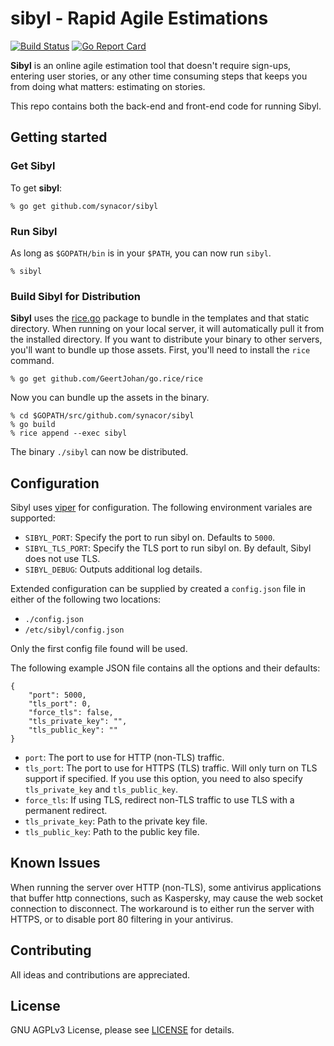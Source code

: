 # sibyl - Rapid Agile Estimations

[![Build Status](https://travis-ci.org/synacor/sibyl.svg?branch=master)](https://travis-ci.org/synacor/sibyl)
[![Go Report Card](https://goreportcard.com/badge/github.com/synacor/sibyl)](https://goreportcard.com/report/github.com/synacor/sibyl)

**Sibyl** is an online agile estimation tool that doesn't require sign-ups, entering user stories, or any other time consuming steps that keeps you from doing what matters: estimating on stories.

This repo contains both the back-end and front-end code for running Sibyl.

## Getting started

### Get Sibyl

To get **sibyl**:

```
% go get github.com/synacor/sibyl
```

### Run Sibyl

As long as `$GOPATH/bin` is in your `$PATH`, you can now run `sibyl`.

```
% sibyl
```

### Build Sibyl for Distribution

**Sibyl** uses the [rice.go](https://github.com/GeertJohan/go.rice) package to bundle in the templates and that static directory. When running on your local server, it will automatically pull it from the installed directory. If you
want to distribute your binary to other servers, you'll want to bundle up those assets. First, you'll need to install the `rice` command.

```
% go get github.com/GeertJohan/go.rice/rice
```

Now you can bundle up the assets in the binary.

```
% cd $GOPATH/src/github.com/synacor/sibyl
% go build
% rice append --exec sibyl
```

The binary `./sibyl` can now be distributed.

## Configuration

Sibyl uses [viper](https://github.com/spf13/viper) for configuration. The following environment variales are supported:

* `SIBYL_PORT`: Specify the port to run sibyl on. Defaults to `5000`.
* `SIBYL_TLS_PORT`: Specify the TLS port to run sibyl on. By default, Sibyl does not use TLS.
* `SIBYL_DEBUG`: Outputs additional log details.

Extended configuration can be supplied by created a `config.json` file in either of the following two locations:

* `./config.json`
* `/etc/sibyl/config.json`

Only the first config file found will be used.

The following example JSON file contains all the options and their defaults:

```
{
    "port": 5000,
    "tls_port": 0,
    "force_tls": false,
    "tls_private_key": "",
    "tls_public_key": ""
}
```

* `port`: The port to use for HTTP (non-TLS) traffic.
* `tls_port`: The port to use for HTTPS (TLS) traffic. Will only turn on TLS support if specified. If you use this option, you need to also specify `tls_private_key` and `tls_public_key`.
* `force_tls`: If using TLS, redirect non-TLS traffic to use TLS with a permanent redirect.
* `tls_private_key`: Path to the private key file.
* `tls_public_key`: Path to the public key file.

## Known Issues

When running the server over HTTP (non-TLS), some antivirus applications that buffer http connections, such as Kaspersky, may cause the web socket connection to disconnect. The workaround is to either run the server with HTTPS, or to disable port 80 filtering in your antivirus.

## Contributing

All ideas and contributions are appreciated.

## License

GNU AGPLv3 License, please see [LICENSE](LICENSE) for details.
